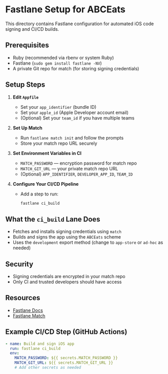 # Fastlane Setup for ABCEats

This directory contains Fastlane configuration for automated iOS code signing and CI/CD builds.

## Prerequisites

- Ruby (recommended via rbenv or system Ruby)
- Fastlane (`sudo gem install fastlane -NV`)
- A private Git repo for match (for storing signing credentials)

## Setup Steps

1. **Edit `Appfile`**

   - Set your `app_identifier` (bundle ID)
   - Set your `apple_id` (Apple Developer account email)
   - (Optional) Set your `team_id` if you have multiple teams

2. **Set Up Match**

   - Run `fastlane match init` and follow the prompts
   - Store your match repo URL securely

3. **Set Environment Variables in CI**

   - `MATCH_PASSWORD` — encryption password for match repo
   - `MATCH_GIT_URL` — your private match repo URL
   - (Optional) `APP_IDENTIFIER`, `DEVELOPER_APP_ID`, `TEAM_ID`

4. **Configure Your CI/CD Pipeline**
   - Add a step to run:
     ```sh
     fastlane ci_build
     ```

## What the `ci_build` Lane Does

- Fetches and installs signing credentials using `match`
- Builds and signs the app using the `ABCEats` scheme
- Uses the `development` export method (change to `app-store` or `ad-hoc` as needed)

## Security

- Signing credentials are encrypted in your match repo
- Only CI and trusted developers should have access

## Resources

- [Fastlane Docs](https://docs.fastlane.tools/)
- [Fastlane Match](https://docs.fastlane.tools/actions/match/)

## Example CI/CD Step (GitHub Actions)

```yaml
- name: Build and sign iOS app
  run: fastlane ci_build
  env:
    MATCH_PASSWORD: ${{ secrets.MATCH_PASSWORD }}
    MATCH_GIT_URL: ${{ secrets.MATCH_GIT_URL }}
    # Add other secrets as needed
```
